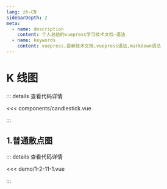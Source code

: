 ```yaml
---
lang: zh-CN
sidebarDepth: 2
meta:
  - name: description
    content: 个人总结的vuepress学习技术文档-语法
  - name: keywords
    content: vuepress,最新技术文档,vuepress语法,markdown语法
---
```


# K 线图

::: details 查看代码详情

<<< components/candlestick.vue

:::

## 1.普通散点图

  <Container url="https://zhoubichuan.com/resume/?type=echarts&name=1-2-11-1.vue" />

::: details 查看代码详情

<<< demo/1-2-11-1.vue

:::
